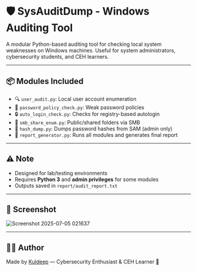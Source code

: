 # 🛡️ SysAuditDump - Windows Auditing Tool

A modular Python-based auditing tool for checking local system weaknesses on Windows machines. Useful for system administrators, cybersecurity students, and CEH learners.

---

## 📦 Modules Included

- 🔍 `user_audit.py`: Local user account enumeration
- 🔐 `password_policy_check.py`: Weak password policies
- 🔒 `auto_login_check.py`: Checks for registry-based autologin
- 📂 `smb_share_enum.py`: Public/shared folders via SMB
- 🧪 `hash_dump.py`: Dumps password hashes from SAM (admin only)
- 📝 `report_generator.py`: Runs all modules and generates final report

---

## ⚠️ Note

- Designed for lab/testing environments
- Requires **Python 3** and **admin privileges** for some modules
- Outputs saved in `report/audit_report.txt`

---

## 📸 Screenshot
![Screenshot 2025-07-05 021637](https://github.com/user-attachments/assets/d4efce91-3447-4923-a9d9-a789e2732391)



---

## 👨‍💻 Author

Made by [Kuldeep](https://github.com/404Nexus) — Cybersecurity Enthusiast & CEH Learner 🔐

